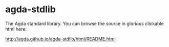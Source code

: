 agda-stdlib
===========

The Agda standard library. You can browse the source in glorious clickable html here:

http://agda.github.io/agda-stdlib/html/README.html
